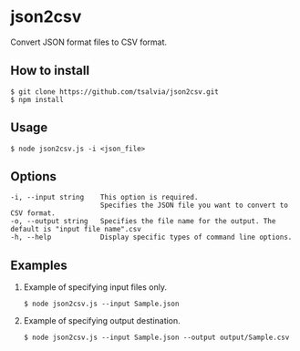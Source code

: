 # json2csv

Convert JSON format files to CSV format.

## How to install

```
$ git clone https://github.com/tsalvia/json2csv.git
$ npm install
```

## Usage

```
$ node json2csv.js -i <json_file>
```

## Options

```
-i, --input string    This option is required.
                      Specifies the JSON file you want to convert to CSV format.
-o, --output string   Specifies the file name for the output. The default is "input file name".csv
-h, --help            Display specific types of command line options.
```

## Examples

1. Example of specifying input files only.
   ```
   $ node json2csv.js --input Sample.json
   ```

1. Example of specifying output destination.
   ```
   $ node json2csv.js --input Sample.json --output output/Sample.csv
   ```